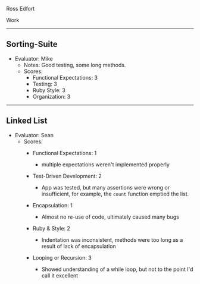 Ross Edfort

Work
__________________________
Sorting-Suite
--------------------------
* Evaluator: Mike
  * Notes: Good testing, some long methods.
  * Scores:
    * Functional Expectations: 3
    * Testing: 3
    * Ruby Style: 3
    * Organization: 3
__________________________
Linked List
--------------------------
* Evaluator: Sean
  * Scores:
    * Functional Expectations: 1
      * multiple expectations weren't implemented properly

    * Test-Driven Development: 2
      * App was tested, but many assertions were wrong or insufficient, for example,
      the `count` function emptied the list.

    * Encapsulation: 1
      * Almost no re-use of code, ultimately caused many bugs

    * Ruby & Style: 2
      * Indentation was inconsistent, methods were too long as a result of lack of encapsulation

    * Looping or Recursion: 3
      * Showed understanding of a while loop, but not to the point I'd call it excellent
